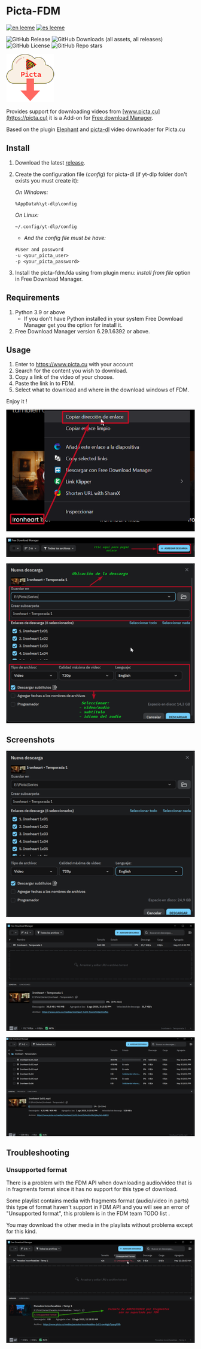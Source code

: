 # Picta-FDM

[![en leeme](https://img.shields.io/badge/readme-en-red?logo=readme&logoColor=red&label=leeme)](https://github.com/Spheres-cu/picta-fdm#picta-fdm)
[![es leeme](https://img.shields.io/badge/readme-es-brightgreen?logo=readme&logoColor=brightgreen&label=leeme)](https://github.com/Spheres-cu/subdx-dl/blob/main/README.es.md#picta-fdm)

![GitHub Release](https://img.shields.io/github/v/release/Spheres-cu/picta-fdm?logo=refinedgithub&logoColor=FFFFFF)
![GitHub Downloads (all assets, all releases)](https://img.shields.io/github/downloads/Spheres-cu/picta-fdm/total?logo=artifacthub)
![GitHub License](https://img.shields.io/github/license/Spheres-cu/picta-fdm)
![GitHub Repo stars](https://img.shields.io/github/stars/Spheres-cu/picta-fdm)

![Picta-fdm Logo](https://github.com/Spheres-cu/picta-fdm/blob/main/.pictures/logo-miniaturas.png?raw=true)

Provides support for downloading videos from [www.picta.cu](https://picta.cu) it is a Add-on for [Free download Manager](https://www.freedownloadmanager.org/).

Based on the plugin [Elephant](https://github.com/meowcateatrat/elephant) and [picta-dl](https://github.com/oleksis/picta-dl) video downloader for Picta.cu

## Install

1. Download the latest [release](https://github.com/Spheres-cu/picta-fdm/releases/latest).

2. Create the configuration file (*config*) for picta-dl (if yt-dlp folder don't exists you must create it):

    *On  Windows:*

    ```text
    %AppData%\yt-dlp\config
    ```

    *On Linux:*

    ```text
    ~/.config/yt-dlp/config
    ```

    - *And the config file must be have:*

    ```text
    #User and password
    -u <your_picta_user>
    -p <your_picta_password>
    ```

3. Install the picta-fdm.fda using from plugin menu: *install from file* option in Free Download Manager.

## Requirements

1. Python 3.9 or above
   - If you don't have Python installed in your system Free Download Manager get you the option for install it.
2. Free Download Manager version 6.29.1.6392 or above.

## Usage

1. Enter to <https://www.picta.cu> with your account
2. Search for the content you wish to download.
3. Copy a link of the video of your choose.
4. Paste the link in to FDM.
5. Select what to download and where in the download windows of FDM.

Enjoy it !

![Picta-fdm usage](https://github.com/Spheres-cu/picta-fdm/blob/main/.pictures/usage_01.png?raw=true)

![Picta-fdm usage](https://github.com/Spheres-cu/picta-fdm/blob/main/.pictures/usage_02.png?raw=true)

![Picta-fdm usage](https://github.com/Spheres-cu/picta-fdm/blob/main/.pictures/usage_03.png?raw=true)

## Screenshots

![Picta-fdm screenshots](https://github.com/Spheres-cu/picta-fdm/blob/main/.pictures/00_download_playlist.png?raw=true)

![Picta-fdm screenshots](https://github.com/Spheres-cu/picta-fdm/blob/main/.pictures/01_download_playlist.png?raw=true)

![Picta-fdm screenshots](https://github.com/Spheres-cu/picta-fdm/blob/main/.pictures/02_download_playlist.png?raw=true)

## Troubleshooting

### Unsupported format

There is a problem with the FDM API when downloading audio/video that is in fragments format since it has no support for this type of download.

Some playlist contains media with fragments format (audio/video in parts) this type of format haven't  support in FDM API and you will see an error of "Unsupported format", this problem is in the FDM team TODO list .

You may download the other media in the playlists without problema except for this kind.

![Picta-fdm troubleshooting](https://github.com/Spheres-cu/picta-fdm/blob/main/.pictures/Unsupported_format.png?raw=true)
